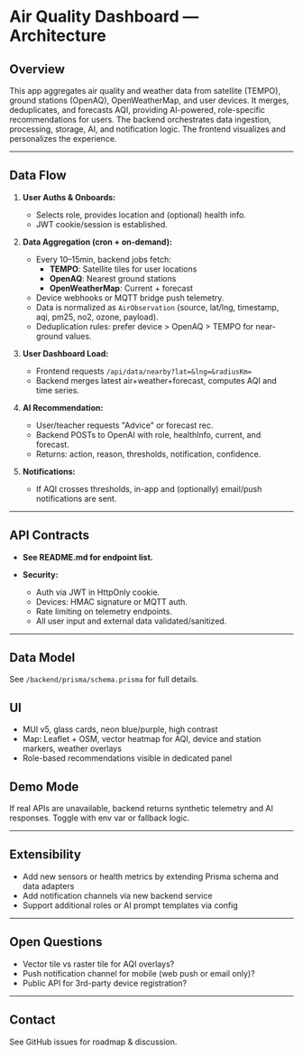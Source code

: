 # Air Quality Dashboard — Architecture

## Overview

This app aggregates air quality and weather data from satellite (TEMPO), ground stations (OpenAQ), OpenWeatherMap, and user devices. It merges, deduplicates, and forecasts AQI, providing AI-powered, role-specific recommendations for users. The backend orchestrates data ingestion, processing, storage, AI, and notification logic. The frontend visualizes and personalizes the experience.

---

## Data Flow

1. **User Auths & Onboards:**
   - Selects role, provides location and (optional) health info.
   - JWT cookie/session is established.

2. **Data Aggregation (cron + on-demand):**
   - Every 10–15min, backend jobs fetch:
     - **TEMPO**: Satellite tiles for user locations
     - **OpenAQ**: Nearest ground stations
     - **OpenWeatherMap**: Current + forecast
   - Device webhooks or MQTT bridge push telemetry.
   - Data is normalized as `AirObservation` (source, lat/lng, timestamp, aqi, pm25, no2, ozone, payload).
   - Deduplication rules: prefer device > OpenAQ > TEMPO for near-ground values.

3. **User Dashboard Load:**
   - Frontend requests `/api/data/nearby?lat=&lng=&radiusKm=`
   - Backend merges latest air+weather+forecast, computes AQI and time series.

4. **AI Recommendation:**
   - User/teacher requests "Advice" or forecast rec.
   - Backend POSTs to OpenAI with role, healthInfo, current, and forecast.
   - Returns: action, reason, thresholds, notification, confidence.

5. **Notifications:**
   - If AQI crosses thresholds, in-app and (optionally) email/push notifications are sent.

---

## API Contracts

- **See README.md for endpoint list.**

- **Security:**
  - Auth via JWT in HttpOnly cookie.
  - Devices: HMAC signature or MQTT auth.
  - Rate limiting on telemetry endpoints.
  - All user input and external data validated/sanitized.

---

## Data Model

See `/backend/prisma/schema.prisma` for full details.

## UI

- MUI v5, glass cards, neon blue/purple, high contrast
- Map: Leaflet + OSM, vector heatmap for AQI, device and station markers, weather overlays
- Role-based recommendations visible in dedicated panel

## Demo Mode

If real APIs are unavailable, backend returns synthetic telemetry and AI responses. Toggle with env var or fallback logic.

---

## Extensibility

- Add new sensors or health metrics by extending Prisma schema and data adapters
- Add notification channels via new backend service
- Support additional roles or AI prompt templates via config

---

## Open Questions

- Vector tile vs raster tile for AQI overlays?
- Push notification channel for mobile (web push or email only)?
- Public API for 3rd-party device registration?

---

## Contact

See GitHub issues for roadmap & discussion.